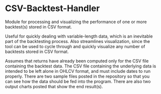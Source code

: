 # CSV-Backtest-Handler

Module for processing and visualizing the performance of one or more backtest(s) stored in CSV format.

Useful for quickly dealing with variable-length data, which is an inevitable part of the backtesting process. Also streamlines visualization, since the tool can be used to cycle through and quickly visualize any number of backtests stored in CSV format.

Assumes that returns have already been computed only for the CSV file containing the backtest data. The CSV file containing the underlying data is intended to be left alone in OHLCV format, and must include dates to run properly. There are two sample files posted in the repository so that you can see how the data should be fed into the program. There are also two output charts posted that show the end result(s).
